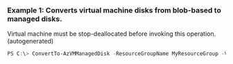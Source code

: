 ### Example 1: Converts virtual machine disks from blob-based to managed disks.
Virtual machine must be stop-deallocated before invoking this operation. (autogenerated)
```powershell
PS C:\> ConvertTo-AzVMManagedDisk -ResourceGroupName MyResourceGroup -VMName VM01
```

